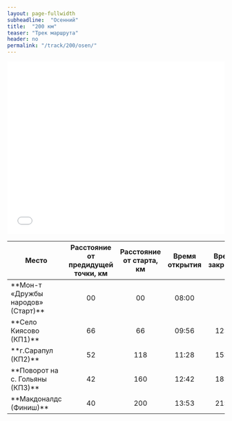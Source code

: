 ```yaml
---
layout: page-fullwidth
subheadline:  "Осенний"
title:  "200 км"
teaser: "Трек маршрута"
header: no
permalink: "/track/200/osen/"
---
```


<iframe class="gpsies" src="//www.gpsies.com/mapOnly.do?fileId=gctcsqinkhhtnqyp" width="100%" height="400" frameborder="0" scrolling="no" marginheight="0" marginwidth="0"></iframe>

<table>
<thead>
<colgroup>
<col width="35%" />
</colgroup>
<tr class="header">
<th align="center">Место</th>
<th align="center">Расстояние от предидущей точки, км</th>
<th align="center">Расстояние от старта, км</th>  
<th align="center">Время открытия</th>  
<th align="center">Время закрытия</th>  
</tr>
</thead>
<tbody>
<tr>
<td markdown="span">**Мон-т «Дружбы народов» (Старт)**</td>
<td markdown="span" align="center">00</td>
<td markdown="span" align="center">00</td>
<td markdown="span" align="center">08:00</td>
<td markdown="span" align="center"> </td>
</tr>
<tr>
<td markdown="span">**Село Киясово (КП1)**</td>
<td markdown="span" align="center">66</td>
<td markdown="span" align="center">66</td>
<td markdown="span" align="center">09:56</td>
<td markdown="span" align="center">12:24</td>
</tr>
<tr>
<td markdown="span">**г.Сарапул (КП2)**</td>
<td markdown="span" align="center">52</td>
<td markdown="span" align="center">118</td>
<td markdown="span" align="center">11:28</td>
<td markdown="span" align="center">15:52</td>
</tr>
<tr>
<td markdown="span">**Поворот на с. Гольяны (КП3)**</td>
<td markdown="span" align="center">42</td>
<td markdown="span" align="center">160</td>
<td markdown="span" align="center">12:42</td>
<td markdown="span" align="center">18:40</td>
</tr>
<tr>
<td markdown="span">**Макдоналдс  (Финиш)**</td>
<td markdown="span" align="center">40</td>
<td markdown="span" align="center">200</td>
<td markdown="span" align="center">13:53</td>
<td markdown="span" align="center">21:30</td>
</tr>
</tbody>
</table>
